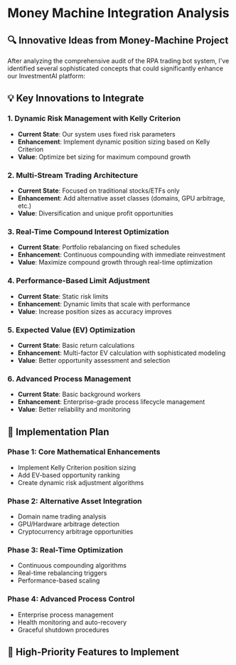# Money Machine Integration Analysis

## 🔍 **Innovative Ideas from Money-Machine Project**

After analyzing the comprehensive audit of the RPA trading bot system, I've identified several sophisticated concepts that could significantly enhance our InvestmentAI platform:

## 💡 **Key Innovations to Integrate**

### 1. **Dynamic Risk Management with Kelly Criterion**
- **Current State**: Our system uses fixed risk parameters
- **Enhancement**: Implement dynamic position sizing based on Kelly Criterion
- **Value**: Optimize bet sizing for maximum compound growth

### 2. **Multi-Stream Trading Architecture**
- **Current State**: Focused on traditional stocks/ETFs only
- **Enhancement**: Add alternative asset classes (domains, GPU arbitrage, etc.)
- **Value**: Diversification and unique profit opportunities

### 3. **Real-Time Compound Interest Optimization**  
- **Current State**: Portfolio rebalancing on fixed schedules
- **Enhancement**: Continuous compounding with immediate reinvestment
- **Value**: Maximize compound growth through real-time optimization

### 4. **Performance-Based Limit Adjustment**
- **Current State**: Static risk limits
- **Enhancement**: Dynamic limits that scale with performance
- **Value**: Increase position sizes as accuracy improves

### 5. **Expected Value (EV) Optimization**
- **Current State**: Basic return calculations
- **Enhancement**: Multi-factor EV calculation with sophisticated modeling
- **Value**: Better opportunity assessment and selection

### 6. **Advanced Process Management**
- **Current State**: Basic background workers
- **Enhancement**: Enterprise-grade process lifecycle management
- **Value**: Better reliability and monitoring

## 🚀 **Implementation Plan**

### **Phase 1: Core Mathematical Enhancements**
- Implement Kelly Criterion position sizing
- Add EV-based opportunity ranking
- Create dynamic risk adjustment algorithms

### **Phase 2: Alternative Asset Integration**
- Domain name trading analysis
- GPU/Hardware arbitrage detection
- Cryptocurrency arbitrage opportunities

### **Phase 3: Real-Time Optimization**
- Continuous compounding algorithms
- Real-time rebalancing triggers
- Performance-based scaling

### **Phase 4: Advanced Process Control**
- Enterprise process management
- Health monitoring and auto-recovery
- Graceful shutdown procedures

## 🎯 **High-Priority Features to Implement**
